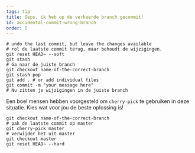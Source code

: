 ```yaml
---
tags: tip
title: Oeps, ik heb op de verkeerde branch gecommit!
id: accidental-commit-wrong-branch
order: 5
---
```


```git
# undo the last commit, but leave the changes available
# rol de laatste commit terug, maar behoudt de wijzigingen.
git reset HEAD~ --soft
git stash
# Ga naar de juiste branch
git checkout name-of-the-correct-branch
git stash pop
git add . # or add individual files
git commit -m "your message here"
# Nu zitten je wijzigingen in de juiste branch
```

Een boel mensen hebben voorgesteld om `cherry-pick` te gebruiken in deze situatie. Kies wat voor jou de beste oplossing is!


```git
git checkout name-of-the-correct-branch
# pak de laatste commit op master
git cherry-pick master
# verwijder het uit master
git checkout master
git reset HEAD~ --hard
```
